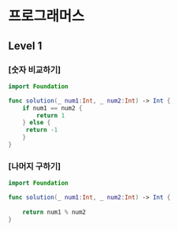 # 프로그래머스 

## Level 1

### [숫자 비교하기]

```swift
import Foundation

func solution(_ num1:Int, _ num2:Int) -> Int {
    if num1 == num2 {
        return 1
    } else {
     return -1   
    }
}
```

### [나머지 구하기]

```swift
import Foundation

func solution(_ num1:Int, _ num2:Int) -> Int {
    
    return num1 % num2
}
```
